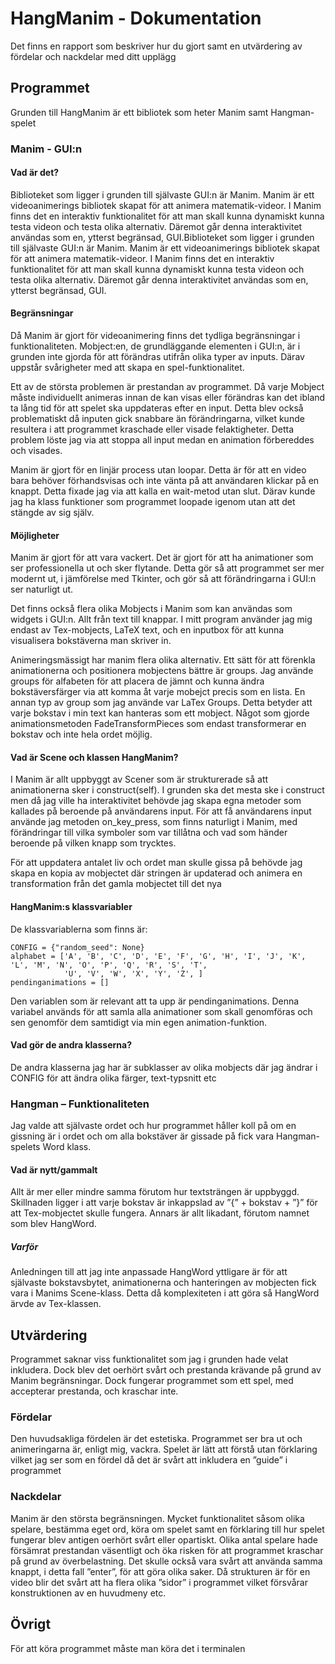 # HangManim - Dokumentation
Det finns en rapport som beskriver hur du gjort samt en utvärdering av fördelar och nackdelar med ditt upplägg

## Programmet
Grunden till HangManim är ett bibliotek som heter Manim samt Hangman-spelet
### Manim - GUI:n

#### Vad är det?
Biblioteket som ligger i grunden till självaste GUI:n är Manim. Manim är ett videoanimerings bibliotek skapat för att animera matematik-videor. I Manim finns det en interaktiv funktionalitet för att man skall kunna dynamiskt kunna testa videon och testa olika alternativ. Däremot går denna interaktivitet användas som en, ytterst begränsad, GUI.Biblioteket som ligger i grunden till självaste GUI:n är Manim. Manim är ett videoanimerings bibliotek skapat för att animera matematik-videor. I Manim finns det en interaktiv funktionalitet för att man skall kunna dynamiskt kunna testa videon och testa olika alternativ. Däremot går denna interaktivitet användas som en, ytterst begränsad, GUI. 
#### Begränsningar
Då Manim är gjort för videoanimering finns det tydliga begränsningar i funktionaliteten. Mobject:en, de grundläggande elementen i GUI:n, är i grunden inte gjorda för att förändras utifrån olika typer av inputs. Därav uppstår svårigheter med att skapa en spel-funktionalitet. 

Ett av de största problemen är prestandan av programmet. Då varje Mobject måste individuellt animeras innan de kan visas eller förändras kan det ibland ta lång tid för att spelet ska uppdateras efter en input. Detta blev också problematiskt då inputen gick snabbare än förändringarna, vilket kunde resultera i att programmet kraschade eller visade felaktigheter. Detta problem löste jag via att stoppa all input medan en animation förbereddes och visades.

Manim är gjort för en linjär process utan loopar. Detta är för att en video bara behöver förhandsvisas och inte vänta på att användaren klickar på en knappt. Detta fixade jag via att kalla en wait-metod utan slut. Därav kunde jag ha klass funktioner som programmet loopade igenom utan att det stängde av sig själv.

#### Möjligheter
Manim är gjort för att vara vackert. Det är gjort för att ha animationer som ser professionella ut och sker flytande. Detta gör så att programmet ser mer modernt ut, i jämförelse med Tkinter, och gör så att förändringarna i GUI:n ser naturligt ut. 

Det finns också flera olika Mobjects i Manim som kan användas som widgets i GUI:n. Allt från text till knappar. I mitt program använder jag mig endast av Tex-mobjects, LaTeX text, och en inputbox för att kunna visualisera bokstäverna man skriver in. 

Animeringsmässigt har manim flera olika alternativ. Ett sätt för att förenkla animationerna och positionera mobjectens bättre är groups. Jag använde groups för alfabeten för att placera de jämnt och kunna ändra bokstäversfärger via att komma åt varje mobejct precis som en lista. En annan typ av group som jag använde var LaTex Groups. Detta betyder att varje bokstav i min text kan hanteras som ett mobject. Något som gjorde animationsmetoden FadeTransformPieces som endast transformerar en bokstav och inte hela ordet möjlig.

#### Vad är Scene och klassen HangManim?
I Manim är allt uppbyggt av Scener som är strukturerade så att animationerna sker i construct(self). I grunden ska det mesta ske i construct men då jag ville ha interaktivitet behövde jag skapa egna metoder som kallades på beroende på användarens input. För att få användarens input använde jag metoden on_key_press, som finns naturligt i Manim, med förändringar till vilka symboler som var tillåtna och vad som händer beroende på vilken knapp som trycktes.

För att uppdatera antalet liv och ordet man skulle gissa på behövde jag skapa en kopia av mobjectet där stringen är updaterad och animera en transformation från det gamla mobjectet till det nya

#### HangManim:s klassvariabler
De klassvariablerna som finns är:

    CONFIG = {"random_seed": None}
    alphabet = ['A', 'B', 'C', 'D', 'E', 'F', 'G', 'H', 'I', 'J', 'K', 'L', 'M', 'N', 'O', 'P', 'Q', 'R', 'S', 'T',
                'U', 'V', 'W', 'X', 'Y', 'Z', ]
    pendinganimations = []

Den variablen som är relevant att ta upp är pendinganimations. Denna variabel används för att samla alla animationer som skall genomföras och sen genomför dem samtidigt via min egen animation-funktion. 

#### Vad gör de andra klasserna?
De andra klasserna jag har är subklasser av olika mobjects där jag ändrar i CONFIG för att ändra olika färger, text-typsnitt etc 

### Hangman – Funktionaliteten
Jag valde att självaste ordet och hur programmet håller koll på om en gissning är i ordet och om alla bokstäver är gissade på fick vara Hangman-spelets Word klass.
#### Vad är nytt/gammalt
Allt är mer eller mindre samma förutom hur textsträngen är uppbyggd.  Skillnaden ligger i att varje bokstav är inkappslad av ”{” + bokstav + ”}” för att Tex-mobjectet skulle fungera. Annars är allt likadant, förutom namnet som blev HangWord.
##### Varför
Anledningen till att jag inte anpassade HangWord yttligare är för att självaste bokstavsbytet, animationerna och hanteringen av mobjecten fick vara i Manims Scene-klass. Detta då komplexiteten i att göra så HangWord ärvde av Tex-klassen.

## Utvärdering
Programmet saknar viss funktionalitet som jag i grunden hade velat inkludera. Dock blev det oerhört svårt och prestanda krävande på grund av Manim begränsningar. Dock fungerar programmet som ett spel, med accepterar prestanda, och kraschar inte. 

### Fördelar
Den huvudsakliga fördelen är det estetiska. Programmet ser bra ut och animeringarna är, enligt mig, vackra. Spelet är lätt att förstå utan förklaring vilket jag ser som en fördel då det är svårt att inkludera en ”guide” i programmet
### Nackdelar
Manim är den största begränsningen. Mycket funktionalitet såsom olika spelare, bestämma eget ord, köra om spelet samt en förklaring till hur spelet fungerar blev antigen oerhört svårt eller opartiskt.  Olika antal spelare hade försämrat prestandan väsentligt och öka risken för att programmet kraschar på grund av överbelastning. Det skulle också vara svårt att använda samma knappt, i detta fall ”enter”, för att göra olika saker. Då strukturen är för en video blir det svårt att ha flera olika ”sidor” i programmet vilket försvårar konstruktionen av en huvudmeny etc. 

## Övrigt
För att köra programmet måste man köra det i terminalen


